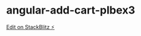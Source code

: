 # angular-add-cart-plbex3

[Edit on StackBlitz ⚡️](https://stackblitz.com/edit/angular-add-cart-plbex3)